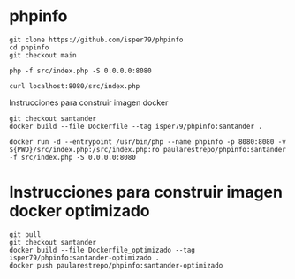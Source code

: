 # phpinfo

```
git clone https://github.com/isper79/phpinfo
cd phpinfo
git checkout main
```
```
php -f src/index.php -S 0.0.0.0:8080
```
```
curl localhost:8080/src/index.php
```
Instrucciones para construir imagen docker
```
git checkout santander
docker build --file Dockerfile --tag isper79/phpinfo:santander .
```
```
docker run -d --entrypoint /usr/bin/php --name phpinfo -p 8080:8080 -v ${PWD}/src/index.php:/src/index.php:ro paularestrepo/phpinfo:santander -f src/index.php -S 0.0.0.0:8080

```
# Instrucciones para construir imagen docker optimizado
```
git pull
git checkout santander
docker build --file Dockerfile_optimizado --tag isper79/phpinfo:santander-optimizado .
docker push paularestrepo/phpinfo:santander-optimizado
```
```
```


